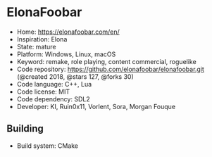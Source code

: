# ElonaFoobar

- Home: https://elonafoobar.com/en/
- Inspiration: Elona
- State: mature
- Platform: Windows, Linux, macOS
- Keyword: remake, role playing, content commercial, roguelike
- Code repository: https://github.com/elonafoobar/elonafoobar.git (@created 2018, @stars 127, @forks 30)
- Code language: C++, Lua
- Code license: MIT
- Code dependency: SDL2
- Developer: KI, Ruin0x11, Vorlent, Sora, Morgan Fouque

## Building

- Build system: CMake
